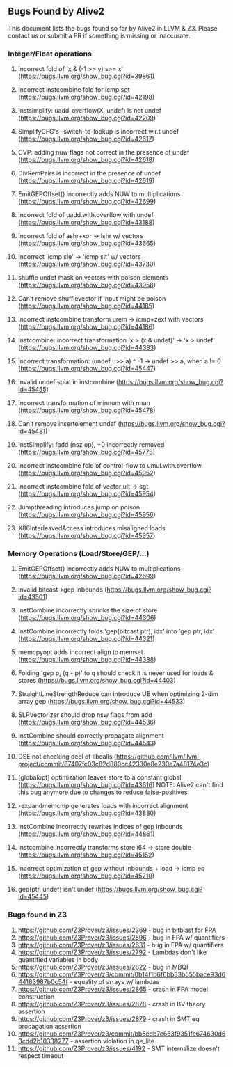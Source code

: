 ## Bugs Found by Alive2

This document lists the bugs found so far by Alive2 in LLVM & Z3.
Please contact us or submit a PR if something is missing or inaccurate.


### Integer/Float operations
1. Incorrect fold of 'x & (-1 >> y) s>= x'
(https://bugs.llvm.org/show_bug.cgi?id=39861)

2. Incorrect instcombine fold for icmp sgt
(https://bugs.llvm.org/show_bug.cgi?id=42198)

3. Instsimplify: uadd_overflow(X, undef) is not undef
(https://bugs.llvm.org/show_bug.cgi?id=42209)

4. SimplifyCFG's -switch-to-lookup is incorrect w.r.t undef
(https://bugs.llvm.org/show_bug.cgi?id=42617)

5. CVP: adding nuw flags not correct in the presence of undef
(https://bugs.llvm.org/show_bug.cgi?id=42618)

6. DivRemPairs is incorrect in the presence of undef
(https://bugs.llvm.org/show_bug.cgi?id=42619)

7. EmitGEPOffset() incorrectly adds NUW to multiplications
(https://bugs.llvm.org/show_bug.cgi?id=42699)

8. Incorrect fold of uadd.with.overflow with undef
(https://bugs.llvm.org/show_bug.cgi?id=43188)

9. Incorrect fold of ashr+xor -> lshr w/ vectors
(https://bugs.llvm.org/show_bug.cgi?id=43665)

10. Incorrect 'icmp sle' -> 'icmp slt' w/ vectors
(https://bugs.llvm.org/show_bug.cgi?id=43730)

11. shuffle undef mask on vectors with poison elements
(https://bugs.llvm.org/show_bug.cgi?id=43958)

12. Can't remove shufflevector if input might be poison
(https://bugs.llvm.org/show_bug.cgi?id=44185)

13. Incorrect instcombine transform urem -> icmp+zext with vectors
(https://bugs.llvm.org/show_bug.cgi?id=44186)

14. Instcombine: incorrect transformation 'x > (x & undef)' -> 'x > undef'
(https://bugs.llvm.org/show_bug.cgi?id=44383)

15. Incorrect transformation: (undef u>> a) ^ -1 -> undef >> a, when a != 0
(https://bugs.llvm.org/show_bug.cgi?id=45447)

16. Invalid undef splat in instcombine
(https://bugs.llvm.org/show_bug.cgi?id=45455)

17. Incorrect transformation of minnum with nnan
(https://bugs.llvm.org/show_bug.cgi?id=45478)

18. Can't remove insertelement undef
(https://bugs.llvm.org/show_bug.cgi?id=45481)

19. InstSimplify: fadd (nsz op), +0 incorrectly removed
(https://bugs.llvm.org/show_bug.cgi?id=45778)

20. Incorrect instcombine fold of control-flow to umul.with.overflow
(https://bugs.llvm.org/show_bug.cgi?id=45952)

21. Incorrect instcombine fold of vector ult -> sgt
(https://bugs.llvm.org/show_bug.cgi?id=45954)

22. Jumpthreading introduces jump on poison
(https://bugs.llvm.org/show_bug.cgi?id=45956)

23. X86InterleavedAccess introduces misaligned loads
(https://bugs.llvm.org/show_bug.cgi?id=45957)


### Memory Operations (Load/Store/GEP/...)

1. EmitGEPOffset() incorrectly adds NUW to multiplications
(https://bugs.llvm.org/show_bug.cgi?id=42699)

2. invalid bitcast->gep inbounds
(https://bugs.llvm.org/show_bug.cgi?id=43501)

3. InstCombine incorrectly shrinks the size of store
(https://bugs.llvm.org/show_bug.cgi?id=44306)

4. InstCombine incorrectly folds 'gep(bitcast ptr), idx' into 'gep ptr, idx'
(https://bugs.llvm.org/show_bug.cgi?id=44321)

5. memcpyopt adds incorrect align to memset
(https://bugs.llvm.org/show_bug.cgi?id=44388)

6. Folding 'gep p, (q - p)' to q should check it is never used for loads & stores
(https://bugs.llvm.org/show_bug.cgi?id=44403)

7. StraightLineStrengthReduce can introduce UB when optimizing 2-dim array gep
(https://bugs.llvm.org/show_bug.cgi?id=44533)

8. SLPVectorizer should drop nsw flags from add
(https://bugs.llvm.org/show_bug.cgi?id=44536)

9. InstCombine should correctly propagate alignment
(https://bugs.llvm.org/show_bug.cgi?id=44543)

10. DSE not checking decl of libcalls
(https://github.com/llvm/llvm-project/commit/87407fc03c82d880cc42330a8e230e7a48174e3c)

11. [globalopt] optimization leaves store to a constant global
(https://bugs.llvm.org/show_bug.cgi?id=43616)
NOTE: Alive2 can't find this bug anymore due to changes to reduce false-positives

12. -expandmemcmp generates loads with incorrect alignment
(https://bugs.llvm.org/show_bug.cgi?id=43880)

13. InstCombine incorrectly rewrites indices of gep inbounds
(https://bugs.llvm.org/show_bug.cgi?id=44861)

14. Instcombine incorrectly transforms store i64 -> store double
(https://bugs.llvm.org/show_bug.cgi?id=45152)

15. Incorrect optimization of gep without inbounds + load -> icmp eq
(https://bugs.llvm.org/show_bug.cgi?id=45210)

16. gep(ptr, undef) isn't undef
(https://bugs.llvm.org/show_bug.cgi?id=45445)


### Bugs found in Z3
1. https://github.com/Z3Prover/z3/issues/2369 - bug in bitblast for FPA
2. https://github.com/Z3Prover/z3/issues/2596 - bug in FPA w/ quantifiers
3. https://github.com/Z3Prover/z3/issues/2631 - bug in FPA w/ quantifiers
4. https://github.com/Z3Prover/z3/issues/2792 - Lambdas don't like quantified variables in body
5. https://github.com/Z3Prover/z3/issues/2822 - bug in MBQI
6. https://github.com/Z3Prover/z3/commit/0b14f1b6f6bb33b555bace93d644163987b0c54f - equality of arrays w/ lambdas
7. https://github.com/Z3Prover/z3/issues/2865 - crash in FPA model construction
8. https://github.com/Z3Prover/z3/issues/2878 - crash in BV theory assertion
9. https://github.com/Z3Prover/z3/issues/2879 - crash in SMT eq propagation assertion
10. https://github.com/Z3Prover/z3/commit/bb5edb7c653f9351fe674630d63cdd2b10338277 - assertion violation in qe_lite
11. https://github.com/Z3Prover/z3/issues/4192 - SMT internalize doesn't respect timeout

